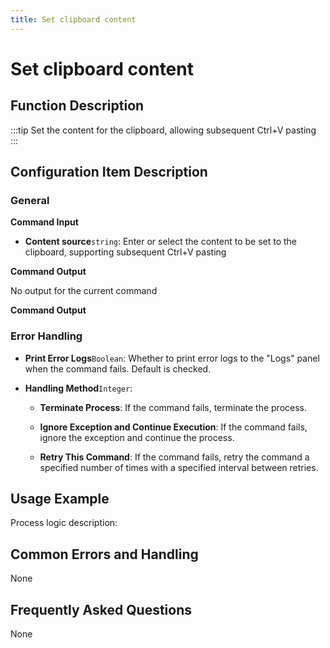 ```yaml
---
title: Set clipboard content
---
```


# Set clipboard content

## Function Description

:::tip 
Set the content for the clipboard, allowing subsequent Ctrl+V pasting
:::

## Configuration Item Description

### General

**Command Input**

- **Content source**`string`: Enter or select the content to be set to the clipboard, supporting subsequent Ctrl+V pasting


**Command Output**

No output for the current command


**Command Output**

### Error Handling

- **Print Error Logs**`Boolean`: Whether to print error logs to the "Logs" panel when the command fails. Default is checked. 

- **Handling Method**`Integer`:

    - **Terminate Process**: If the command fails, terminate the process.

    - **Ignore Exception and Continue Execution**: If the command fails, ignore the exception and continue the process.

    - **Retry This Command**: If the command fails, retry the command a specified number of times with a specified interval between retries.

## Usage Example

Process logic description:

## Common Errors and Handling

None

## Frequently Asked Questions

None


